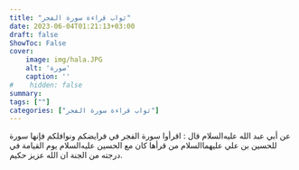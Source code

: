 ```yaml
---
title: "ثواب قراءة سورة الفجر"
date: 2023-06-04T01:21:13+03:00
draft: false
ShowToc: False
cover:
    image: img/hala.JPG
    alt: 'صورة'
    caption: ''
#    hidden: false
summary: 
tags: [""]
categories: ["ثواب قراءة سورة الفجر"]
---
```

عن أبي
عبد الله عليه‌السلام قال : اقرأوا سورة الفجر في فرايضكم ونوافلكم فإنها سورة
للحسين بن علي عليهما‌السلام من قرأها كان مع الحسين عليه‌السلام يوم القيامة
في درجته من الجنة ان الله عزيز حكيم.

